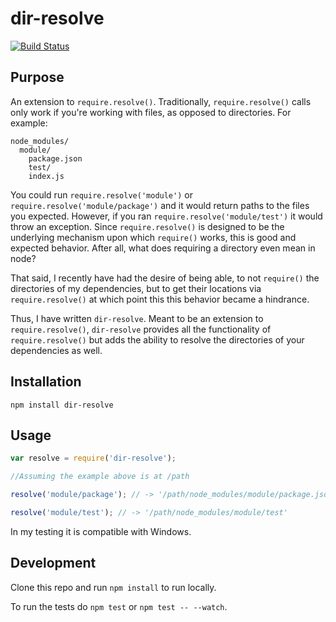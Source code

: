 dir-resolve
===========

[![Build Status](https://travis-ci.org/mwinche/dir-resolve.svg?branch=master)](https://travis-ci.org/mwinche/dir-resolve)

## Purpose

An extension to `require.resolve()`. Traditionally, `require.resolve()` calls
only work if you're working with files, as opposed to directories. For example:

```
node_modules/
  module/
    package.json
    test/
    index.js
```

You could run `require.resolve('module')` or `require.resolve('module/package')`
and it would return paths to the files you expected. However, if you ran
`require.resolve('module/test')` it would throw an exception. Since
`require.resolve()` is designed to be the underlying mechanism upon which
`require()` works, this is good and expected behavior. After all, what does
requiring a directory even mean in node?

That said, I recently have had the desire of being able, to not `require()` the
directories of my dependencies, but to get their locations via
`require.resolve()` at which point this this behavior became a hindrance.

Thus, I have written `dir-resolve`. Meant to be an extension to
`require.resolve()`, `dir-resolve` provides all the functionality of
`require.resolve()` but adds the ability to resolve the directories of your
dependencies as well.

## Installation

`npm install dir-resolve`

## Usage

```javascript
var resolve = require('dir-resolve');

//Assuming the example above is at /path

resolve('module/package'); // -> '/path/node_modules/module/package.json'

resolve('module/test'); // -> '/path/node_modules/module/test'
```

In my testing it is compatible with Windows.

## Development

Clone this repo and run `npm install` to run locally.

To run the tests do `npm test` or `npm test -- --watch`.
